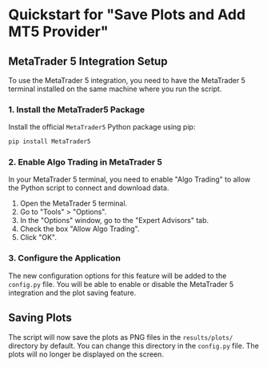 # Quickstart for "Save Plots and Add MT5 Provider"

## MetaTrader 5 Integration Setup

To use the MetaTrader 5 integration, you need to have the MetaTrader 5 terminal installed on the same machine where you run the script.

### 1. Install the MetaTrader5 Package

Install the official `MetaTrader5` Python package using pip:

```bash
pip install MetaTrader5
```

### 2. Enable Algo Trading in MetaTrader 5

In your MetaTrader 5 terminal, you need to enable "Algo Trading" to allow the Python script to connect and download data.

1.  Open the MetaTrader 5 terminal.
2.  Go to "Tools" > "Options".
3.  In the "Options" window, go to the "Expert Advisors" tab.
4.  Check the box "Allow Algo Trading".
5.  Click "OK".

### 3. Configure the Application

The new configuration options for this feature will be added to the `config.py` file. You will be able to enable or disable the MetaTrader 5 integration and the plot saving feature.

## Saving Plots

The script will now save the plots as PNG files in the `results/plots/` directory by default. You can change this directory in the `config.py` file. The plots will no longer be displayed on the screen.
